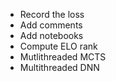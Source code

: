 * Record the loss
* Add comments
* Add notebooks
* Compute ELO rank
* Mutlithreaded MCTS
* Multithreaded DNN